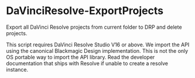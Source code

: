 # DaVinciResolve-ExportProjects
Export all DaVinci Resolve projects from current folder to DRP and delete projects.

This script requires DaVinci Resolve Studio V16 or above. We import the API using the canonical Blackmagic Design implementation. This is not the only OS portable way to import the API library. Read the developer documentation that ships with Resolve if unable to create a resolve instance.
